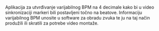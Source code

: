 Aplikacija za utvrđivanje varijabilnog BPM na 4 decimale kako bi u video sinkronizaciji markeri bili postavljeni točno na beatove.
Informaciju varijabilnog BPM unosite u software za obradu zvuka te ju na taj način produžili ili skratili za potrebe video montaže.
